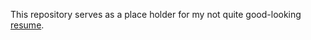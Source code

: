 This repository serves as a place holder for my not quite good-looking [resume](https://raw.githubusercontent.com/gzzen/resume/main/resume.pdf).